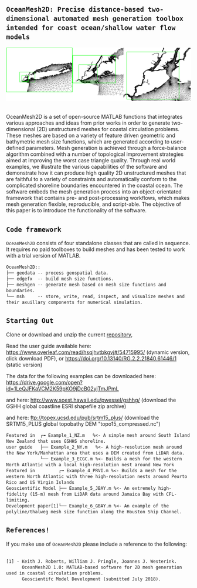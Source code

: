 ## `OceanMesh2D: Precise distance-based two-dimensional automated mesh generation toolbox intended for coast ocean/shallow water flow models`

<p align="center">
  <img src = "nesting.png"> &nbsp &nbsp &nbsp &nbsp
</p>
OceanMesh2D is a set of open-source MATLAB functions that integrates various approaches and ideas from prior works in order to generate two-dimensional (2D) unstructured meshes for coastal circulation problems. These meshes are based on a variety of feature driven geometric and bathymetric mesh size functions, which are generated according to user-defined parameters. Mesh generation is achieved through a force-balance algorithm combined with a number of topological improvement strategies aimed at improving the worst case triangle quality. Through real world examples, we illustrate the various capabilities of the software and demonstrate how it can produce high quality 2D unstructured meshes that are faithful to a variety of constraints and automatically conform to the complicated shoreline boundaries encountered in the coastal ocean. The software embeds the mesh generation process into an object-orientated framework that contains pre- and post-processing workflows, which makes mesh generation flexible, reproducible, and script-able. The objective of this paper is to introduce the functionality of the software. 

## `Code framework` 
`OceanMesh2D`  consists of four standalone classes that are called in sequence. It requires no paid toolboxes to build meshes and has been tested to work with a trial version of MATLAB.

    OceanMesh2D::
    ├── geodata -- process geospatial data.
    ├── edgefx  -- build mesh size functions.
    ├── meshgen -- generate mesh based on mesh size functions and boundaries.
    └── msh     -- store, write, read, inspect, and visualize meshes and their axuillary components for numerical simulation.

## `Starting Out`

Clone or download and unzip the current <a href="https://github.com/CHLNDDEV/archive/master.zip">repository</a>, 

Read the user guide available here:
https://www.overleaf.com/read/hsqjhvtbkgvj#/54715995/ (dynamic version, click download PDF), or https://doi.org/10.13140/RG.2.2.21840.61446/1 (static version)

The data for the following examples can be downloaded here: 
 https://drive.google.com/open?id=1LeQJFKaVCM2K59pKO9jDcB02yjTmJPmL
 
and here: http://www.soest.hawaii.edu/pwessel/gshhg/ (download the GSHH global coastline ESRI shapefile zip archive)
 
and here: ftp://topex.ucsd.edu/pub/srtm15_plus/ (download the SRTM15_PLUS global topobathy DEM "topo15_compressed.nc")
```
Featured in  ┌╼ Example_1_NZ.m   %<- A simple mesh around South Island New Zealand that uses GSHHS shoreline. 
user guide   ├── Example_2_NY.m   %<- A high-resolution mesh around the New York/Manhattan area that uses a DEM created from LiDAR data.  
             └── Example_3_ECGC.m %<- Builds a mesh for the western North Atlantic with a local high-resolution nest around New York
Featured in         ┌╼ Example_4_PRVI.m %<- Builds a mesh for the western North Atlantic with three high-resolution nests around Peurto Rico and US Virgin Islands
Geoscientific Model ├── Example_5_JBAY.m %<- An extremely high-fidelity (15-m) mesh from LiDAR data around Jamaica Bay with CFL-limiting.
Development paper[1]└── Example_6_GBAY.m %<- An example of the polyline/thalweg mesh size function along the Houston Ship Channel. 

```

## `References!`

If you make use of `OceanMesh2D` please include a reference to the following:
```

[1] - Keith J. Roberts, William J. Pringle, Joannes J. Westerink. 
      OceanMesh2D 1.0: MATLAB-based software for 2D mesh generation used in coastal circulation problems. 
      Geoscientifc Model Development (submitted July 2018). 
```


